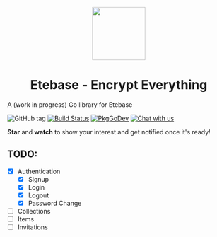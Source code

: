 <p align="center">
  <img width="120" src="https://github.com/etesync/etesync-web/blob/master/src/images/logo.svg" />
  <h1 align="center">Etebase - Encrypt Everything</h1>
</p>

A (work in progress) Go library for Etebase

![GitHub tag](https://img.shields.io/github/tag/etesync/etebase-go.svg)
[![Build Status](https://travis-ci.com/etesync/etebase-go.svg?branch=master)](https://travis-ci.com/etesync/etebase-go)
[![PkgGoDev](https://pkg.go.dev/badge/github.com/etesync/etebase-go)](https://pkg.go.dev/github.com/etesync/etebase-go)
[![Chat with us](https://img.shields.io/badge/chat-IRC%20|%20Matrix%20|%20Web-blue.svg)](https://www.etebase.com/community-chat/)

**Star** and **watch** to show your interest and get notified once it's ready!

## TODO:
- [x] Authentication
  - [x] Signup
  - [x] Login
  - [x] Logout
  - [x] Password Change
- [ ] Collections
- [ ] Items
- [ ] Invitations

